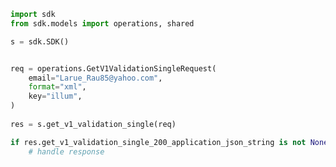 <!-- Start SDK Example Usage -->
```python
import sdk
from sdk.models import operations, shared

s = sdk.SDK()


req = operations.GetV1ValidationSingleRequest(
    email="Larue_Rau85@yahoo.com",
    format="xml",
    key="illum",
)
    
res = s.get_v1_validation_single(req)

if res.get_v1_validation_single_200_application_json_string is not None:
    # handle response
```
<!-- End SDK Example Usage -->